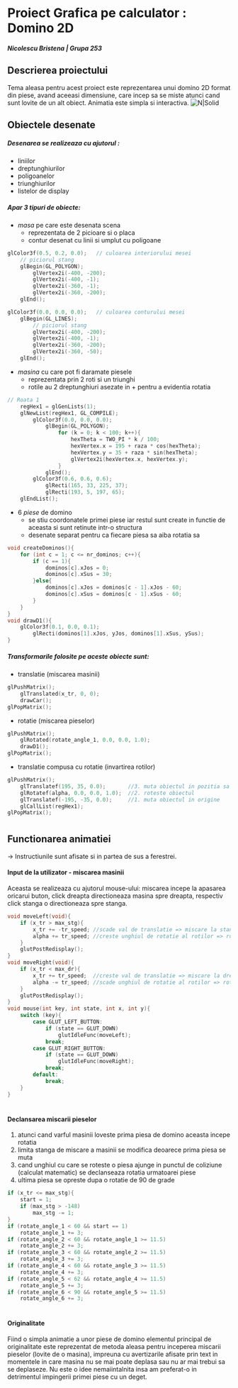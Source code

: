 # Proiect Grafica pe calculator : Domino 2D
##### Nicolescu Bristena    |    Grupa 253


## Descrierea proiectului
Tema aleasa pentru acest proiect este reprezentarea unui domino 2D format din piese, avand aceeasi dimensiune, care incep sa se miste atunci cand sunt lovite de un alt obiect.
Animatia este simpla si interactiva.
![N|Solid](http://3.bp.blogspot.com/-UkCAootJS8o/UKP8oi_rIEI/AAAAAAAAAJA/QwTLAIngOS8/w1200-h630-p-k-no-nu/La+causa+1.jpg)


## Obiectele desenate
##### Desenarea se realizeaza cu ajutorul :
- liniilor
- dreptunghiurilor
- poligoanelor
- triunghiurilor
- listelor de display

##### Apar 3 tipuri de obiecte:
- *masa* pe care este desenata scena
    - reprezentata de 2 picioare si o placa
    - contur desenat cu linii si umplut cu poligoane
```C++
glColor3f(0.5, 0.2, 0.0);	// culoarea interiorului mesei
    // piciorul stang
    glBegin(GL_POLYGON);
        glVertex2i(-400, -200);
        glVertex2i(-400, -1);
        glVertex2i(-360, -1);
        glVertex2i(-360, -200);
    glEnd();

glColor3f(0.0, 0.0, 0.0);	// culoarea conturului mesei
    glBegin(GL_LINES);
        // piciorul stang
        glVertex2i(-400, -200);
        glVertex2i(-400, -1);
        glVertex2i(-360, -200);
        glVertex2i(-360, -50);
    glEnd();
```
- *masina* cu care pot fi daramate piesele
    - reprezentata prin 2 roti si un triunghi
    - rotile au 2 dreptunghiuri asezate in + pentru a evidentia rotatia
```C++
// Roata 1
	regHex1 = glGenLists(1);
	glNewList(regHex1, GL_COMPILE);
		glColor3f(0.0, 0.0, 0.0);
			glBegin(GL_POLYGON);
				for (k = 0; k < 100; k++){
					hexTheta = TWO_PI * k / 100;
					hexVertex.x = 195 + raza * cos(hexTheta);
					hexVertex.y = 35 + raza * sin(hexTheta);
					glVertex2i(hexVertex.x, hexVertex.y);
				}
			glEnd();
		glColor3f(0.6, 0.6, 0.6);
			glRecti(165, 33, 225, 37);
			glRecti(193, 5, 197, 65);
	glEndList();
```
- 6 *piese* de domino 
    - se stiu coordonatele primei piese iar restul sunt create in functie de aceasta si sunt retinute intr-o structura
    - desenate separat pentru ca fiecare piesa sa aiba rotatia sa
```C++
void createDominos(){
	for (int c = 1; c <= nr_dominos; c++){
		if (c == 1){
			dominos[c].xJos = 0;
			dominos[c].xSus = 30;
		}else{
			dominos[c].xJos = dominos[c - 1].xJos - 60;
			dominos[c].xSus = dominos[c - 1].xSus - 60;
		}
	}
}
void drawD1(){
	glColor3f(0.1, 0.0, 0.1);
		glRecti(dominos[1].xJos, yJos, dominos[1].xSus, ySus);
}
```

##### Transformarile folosite pe aceste obiecte sunt:
- translatie (miscarea masinii)
```C++
glPushMatrix();
	glTranslated(x_tr, 0, 0);
	drawCar();
glPopMatrix();
```
- rotatie (miscarea pieselor)
```C++
glPushMatrix();
	glRotated(rotate_angle_1, 0.0, 0.0, 1.0);
	drawD1();
glPopMatrix();
```
- translatie compusa cu rotatie (invartirea rotilor)
```C++
glPushMatrix();
	glTranslatef(195, 35, 0.0);       //3. muta obiectul in pozitia sa initiala
	glRotatef(alpha, 0.0, 0.0, 1.0);  //2. roteste obiectul
	glTranslatef(-195, -35, 0.0);     //1. muta obiectul in origine
	glCallList(regHex1);
glPopMatrix();
```
#
#
## Functionarea animatiei
 -> Instructiunile sunt afisate si in partea de sus a ferestrei.
#### Input de la utilizator - miscarea masinii
Aceasta se realizeaza cu ajutorul mouse-ului: miscarea incepe la apasarea oricarui buton, click dreapta directioneaza masina spre dreapta, respectiv click stanga o directioneaza spre stanga.

```c++
void moveLeft(void){
	if (x_tr > max_stg){
		x_tr += -tr_speed; //scade val de translatie => miscare la stanga
		alpha += tr_speed; //creste unghiul de rotatie al rotilor => rotatie spre stanga
	}
	glutPostRedisplay();
}
void moveRight(void){
	if (x_tr < max_dr){
		x_tr += tr_speed;  //creste val de translatie => miscare la dreapta
		alpha -= tr_speed; //scade unghiul de rotatie al rotilor => rotatie spre dreapta
	}
	glutPostRedisplay();
}
void mouse(int key, int state, int x, int y){
	switch (key){
    	case GLUT_LEFT_BUTTON:
    		if (state == GLUT_DOWN)
    			glutIdleFunc(moveLeft);
    		break;
    	case GLUT_RIGHT_BUTTON:
    		if (state == GLUT_DOWN)
    			glutIdleFunc(moveRight);
    		break;
    	default:
    		break;
	}
}
```
#
#### Declansarea miscarii pieselor
1. atunci cand varful masinii loveste prima piesa de domino aceasta incepe rotatia
2. limita stanga de miscare a masinii se modifica deoarece prima piesa se muta
3. cand unghiul cu care se roteste o piesa ajunge in punctul de coliziune (calculat matematic) se declanseaza rotatia urmatoarei piese
4. ultima piesa se opreste dupa o rotatie de 90 de grade
```C++
if (x_tr <= max_stg){
	start = 1;
	if (max_stg > -148)
		max_stg -= 1;
}
if (rotate_angle_1 < 60 && start == 1)
	rotate_angle_1 += 3;
if (rotate_angle_2 < 60 && rotate_angle_1 >= 11.5)
	rotate_angle_2 += 3;
if (rotate_angle_3 < 60 && rotate_angle_2 >= 11.5)
	rotate_angle_3 += 3;
if (rotate_angle_4 < 60 && rotate_angle_3 >= 11.5)
	rotate_angle_4 += 3;
if (rotate_angle_5 < 62 && rotate_angle_4 >= 11.5)
	rotate_angle_5 += 3;
if (rotate_angle_6 < 90 && rotate_angle_5 >= 11.5)
	rotate_angle_6 += 3;
```
#
#### Originalitate
Fiind o simpla animatie a unor piese de domino elementul principal de originalitate este reprezentat de metoda aleasa pentru inceperea miscarii pieselor (lovite de o masina), impreuna cu avertizarile afisate prin text in momentele in care masina nu se mai poate deplasa sau nu ar mai trebui sa se deplaseze. Nu este o idee nemaiintalnita insa am preferat-o in detrimentul impingerii primei piese cu un deget.
